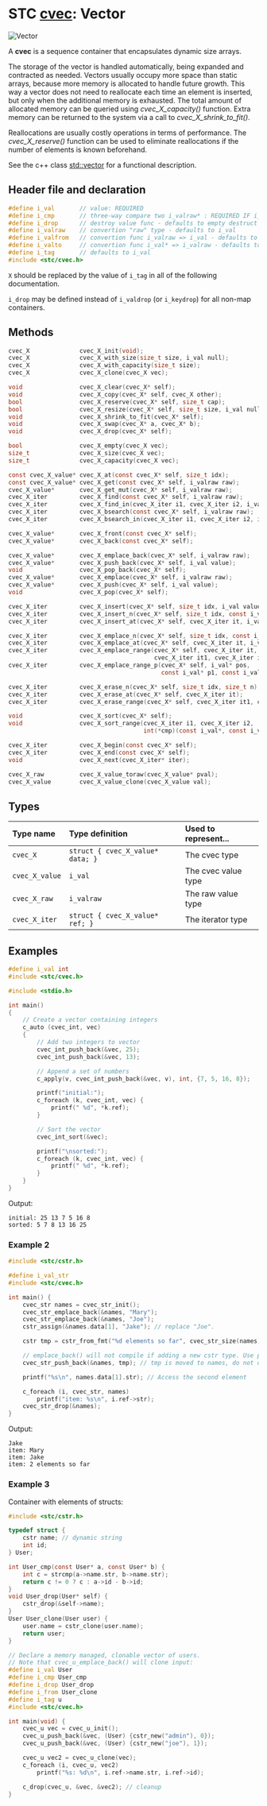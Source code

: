 # STC [cvec](../include/stc/cvec.h): Vector
![Vector](pics/vector.jpg)

A **cvec** is a sequence container that encapsulates dynamic size arrays.

The storage of the vector is handled automatically, being expanded and contracted as needed. Vectors usually occupy more space than static arrays, because more memory is allocated to handle future growth. This way a vector does not need to reallocate each time an element is inserted, but only when the additional memory is exhausted. The total amount of allocated memory can be queried using *cvec_X_capacity()* function. Extra memory can be returned to the system via a call to *cvec_X_shrink_to_fit()*.

Reallocations are usually costly operations in terms of performance. The *cvec_X_reserve()* function can be used to eliminate reallocations if the number of elements is known beforehand.

See the c++ class [std::vector](https://en.cppreference.com/w/cpp/container/vector) for a functional description.

## Header file and declaration

```c
#define i_val       // value: REQUIRED
#define i_cmp       // three-way compare two i_valraw* : REQUIRED IF i_valraw is a non-integral type
#define i_drop      // destroy value func - defaults to empty destruct
#define i_valraw    // convertion "raw" type - defaults to i_val
#define i_valfrom   // convertion func i_valraw => i_val - defaults to plain copy
#define i_valto     // convertion func i_val* => i_valraw - defaults to plain copy
#define i_tag       // defaults to i_val
#include <stc/cvec.h>
```
`X` should be replaced by the value of `i_tag` in all of the following documentation.

`i_drop` may be defined instead of `i_valdrop` (or `i_keydrop`) for all non-map containers.

## Methods

```c
cvec_X              cvec_X_init(void);
cvec_X              cvec_X_with_size(size_t size, i_val null);
cvec_X              cvec_X_with_capacity(size_t size);
cvec_X              cvec_X_clone(cvec_X vec);

void                cvec_X_clear(cvec_X* self);
void                cvec_X_copy(cvec_X* self, cvec_X other);
bool                cvec_X_reserve(cvec_X* self, size_t cap);
bool                cvec_X_resize(cvec_X* self, size_t size, i_val null);
void                cvec_X_shrink_to_fit(cvec_X* self);
void                cvec_X_swap(cvec_X* a, cvec_X* b);
void                cvec_X_drop(cvec_X* self);                                               // destructor

bool                cvec_X_empty(cvec_X vec);
size_t              cvec_X_size(cvec_X vec);
size_t              cvec_X_capacity(cvec_X vec);

const cvec_X_value* cvec_X_at(const cvec_X* self, size_t idx);
const cvec_X_value* cvec_X_get(const cvec_X* self, i_valraw raw);                            // return NULL if not found
cvec_X_value*       cvec_X_get_mut(cvec_X* self, i_valraw raw);                              // get mutable value
cvec_X_iter         cvec_X_find(const cvec_X* self, i_valraw raw);
cvec_X_iter         cvec_X_find_in(cvec_X_iter i1, cvec_X_iter i2, i_valraw raw);
cvec_X_iter         cvec_X_bsearch(const cvec_X* self, i_valraw raw);
cvec_X_iter         cvec_X_bsearch_in(cvec_X_iter i1, cvec_X_iter i2, i_valraw raw);

cvec_X_value*       cvec_X_front(const cvec_X* self);
cvec_X_value*       cvec_X_back(const cvec_X* self);

cvec_X_value*       cvec_X_emplace_back(cvec_X* self, i_valraw raw);
cvec_X_value*       cvec_X_push_back(cvec_X* self, i_val value);
void                cvec_X_pop_back(cvec_X* self);
cvec_X_value*       cvec_X_emplace(cvec_X* self, i_valraw raw);                              // alias for emplace_back
cvec_X_value*       cvec_X_push(cvec_X* self, i_val value);                                  // alias for push_back
void                cvec_X_pop(cvec_X* self);                                                // alias for pop_back

cvec_X_iter         cvec_X_insert(cvec_X* self, size_t idx, i_val value);                    // move value 
cvec_X_iter         cvec_X_insert_n(cvec_X* self, size_t idx, const i_val[] arr, size_t n);  // move arr values
cvec_X_iter         cvec_X_insert_at(cvec_X* self, cvec_X_iter it, i_val value);             // move value 

cvec_X_iter         cvec_X_emplace_n(cvec_X* self, size_t idx, const i_valraw[] arr, size_t n);
cvec_X_iter         cvec_X_emplace_at(cvec_X* self, cvec_X_iter it, i_valraw raw);
cvec_X_iter         cvec_X_emplace_range(cvec_X* self, cvec_X_iter it, 
                                         cvec_X_iter it1, cvec_X_iter it2);                  // will clone
cvec_X_iter         cvec_X_emplace_range_p(cvec_X* self, i_val* pos, 
                                           const i_val* p1, const i_val* p2);

cvec_X_iter         cvec_X_erase_n(cvec_X* self, size_t idx, size_t n);
cvec_X_iter         cvec_X_erase_at(cvec_X* self, cvec_X_iter it);
cvec_X_iter         cvec_X_erase_range(cvec_X* self, cvec_X_iter it1, cvec_X_iter it2);

void                cvec_X_sort(cvec_X* self);
void                cvec_X_sort_range(cvec_X_iter i1, cvec_X_iter i2,
                                      int(*cmp)(const i_val*, const i_val*));

cvec_X_iter         cvec_X_begin(const cvec_X* self);
cvec_X_iter         cvec_X_end(const cvec_X* self);
void                cvec_X_next(cvec_X_iter* iter);

cvec_X_raw          cvec_X_value_toraw(cvec_X_value* pval);
cvec_X_value        cvec_X_value_clone(cvec_X_value val);
```

## Types

| Type name          | Type definition                   | Used to represent...   |
|:-------------------|:----------------------------------|:-----------------------|
| `cvec_X`           | `struct { cvec_X_value* data; }`  | The cvec type          |
| `cvec_X_value`     | `i_val`                           | The cvec value type    |
| `cvec_X_raw`       | `i_valraw`                        | The raw value type     |
| `cvec_X_iter`      | `struct { cvec_X_value* ref; }`   | The iterator type      |

## Examples
```c
#define i_val int
#include <stc/cvec.h>

#include <stdio.h>

int main()
{
    // Create a vector containing integers
    c_auto (cvec_int, vec)
    {
        // Add two integers to vector
        cvec_int_push_back(&vec, 25);
        cvec_int_push_back(&vec, 13);

        // Append a set of numbers
        c_apply(v, cvec_int_push_back(&vec, v), int, {7, 5, 16, 8});

        printf("initial:");
        c_foreach (k, cvec_int, vec) {
            printf(" %d", *k.ref);
        }

        // Sort the vector
        cvec_int_sort(&vec);

        printf("\nsorted:");
        c_foreach (k, cvec_int, vec) {
            printf(" %d", *k.ref);
        }
    }
}
```
Output:
```
initial: 25 13 7 5 16 8
sorted: 5 7 8 13 16 25
```
### Example 2
```c
#include <stc/cstr.h>

#define i_val_str
#include <stc/cvec.h>

int main() {
    cvec_str names = cvec_str_init();
    cvec_str_emplace_back(&names, "Mary");
    cvec_str_emplace_back(&names, "Joe");
    cstr_assign(&names.data[1], "Jake"); // replace "Joe".

    cstr tmp = cstr_from_fmt("%d elements so far", cvec_str_size(names));

    // emplace_back() will not compile if adding a new cstr type. Use push_back():
    cvec_str_push_back(&names, tmp); // tmp is moved to names, do not drop() it.

    printf("%s\n", names.data[1].str); // Access the second element

    c_foreach (i, cvec_str, names)
        printf("item: %s\n", i.ref->str);
    cvec_str_drop(&names);
}
```
Output:
```
Jake
item: Mary
item: Jake
item: 2 elements so far
```
### Example 3

Container with elements of structs:
```c
#include <stc/cstr.h>

typedef struct {
    cstr name; // dynamic string
    int id;
} User;

int User_cmp(const User* a, const User* b) {
    int c = strcmp(a->name.str, b->name.str);
    return c != 0 ? c : a->id - b->id;
}
void User_drop(User* self) {
    cstr_drop(&self->name);
}
User User_clone(User user) {
    user.name = cstr_clone(user.name);
    return user;
}

// Declare a memory managed, clonable vector of users.
// Note that cvec_u_emplace_back() will clone input:
#define i_val User
#define i_cmp User_cmp
#define i_drop User_drop
#define i_from User_clone
#define i_tag u
#include <stc/cvec.h>

int main(void) {
    cvec_u vec = cvec_u_init();
    cvec_u_push_back(&vec, (User) {cstr_new("admin"), 0});
    cvec_u_push_back(&vec, (User) {cstr_new("joe"), 1});

    cvec_u vec2 = cvec_u_clone(vec);
    c_foreach (i, cvec_u, vec2)
        printf("%s: %d\n", i.ref->name.str, i.ref->id);

    c_drop(cvec_u, &vec, &vec2); // cleanup
}
```
